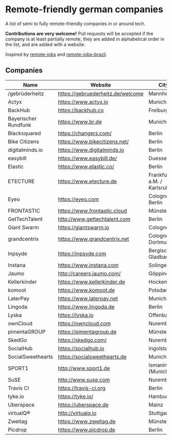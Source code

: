 # Remote-friendly german companies

A list of semi to fully remote-friendly companies in or around tech.

**Contributions are very welcome!** Pull requests will be accepted if the
company is at least partially remote, they are added in alphabetical order in
the list, and are added with a website.

Inspired by [remote-jobs](https://github.com/jessicard/remote-jobs) and
[remote-jobs-brazil](https://github.com/lerrua/remote-jobs-brazil).

## Companies

Name | Website | City
---- | ------- | ----
/gebrüderheitz | https://gebruederheitz.de/welcome | Mannheim
Actyx | https://www.actyx.io | Munich
BackHub | https://backhub.co | Freiburg
Bayerischer Rundfunk | https://www.br.de | Munich
Blacksquared | https://changers.com/ | Berlin
Bike Citizens | https://www.bikecitizens.net/ | Berlin
digitalminds.io | https://www.digitalminds.io | Berlin
easybill | https://www.easybill.de/ | Duesseldorf
Elastic | https://www.elastic.co/ | Berlin
ETECTURE | https://www.etecture.de | Frankfurt a.M. / Karlsruhe
Eyeo | https://eyeo.com | Cologne / Berlin
FRONTASTIC | https://www.frontastic.cloud | Münster
GetTechTalent | http://www.gettechtalent.com | Berlin
Giant Swarm | https://giantswarm.io | Cologne
grandcentrix | https://www.grandcentrix.net | Cologne / Dortmund
Inpsyde | https://inpsyde.com | Bergisch Gladbach
Instana | https://www.instana.com | Solingen
Jaumo | http://careers.jaumo.com/ | Göppingen
Kellerkinder | https://www.kellerkinder.de | Hockenheim
komoot | https://www.komoot.de | Potsdam
LaterPay | https://www.laterpay.net | Munich
Lingoda | https://www.lingoda.de | Berlin
Lyska | https://lyska.io | Offenbach
ownCloud | https://owncloud.com | Nuremberg
pimentaGROUP | https://pimentagroup.de | Münster
SkedGo | https://skedgo.com/ | Nuremberg
SocialHub | https://socialhub.io | Ingolstadt
SocialSweethearts | https://socialsweethearts.de | Munich
SPORT1 | http://www.sport1.de | Ismaning (Munich)
SuSE | http://www.suse.com | Nuremberg
Travis CI | https://travis-ci.org | Berlin
tyke.io | https://tyke.io/ | Hamburg
Uberspace | https://uberspace.de | Mainz
virtualQ® | http://virtualq.io | Stuttgart
Zweitag | https://www.zweitag.de | Münster
Picdrop | https://www.picdrop.de | Berlin

